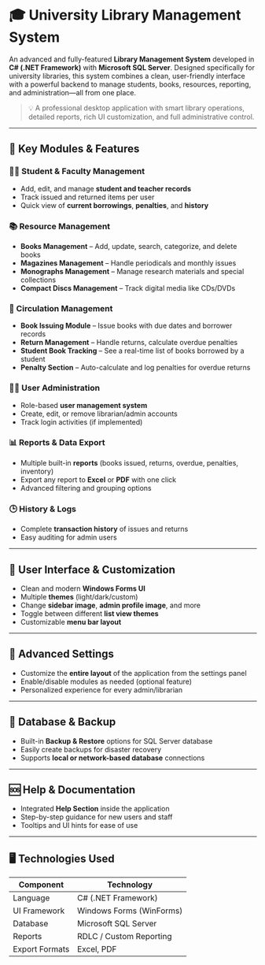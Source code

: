 # 🎓 University Library Management System

An advanced and fully-featured **Library Management System** developed in **C# (.NET Framework)** with **Microsoft SQL Server**. Designed specifically for university libraries, this system combines a clean, user-friendly interface with a powerful backend to manage students, books, resources, reporting, and administration—all from one place.

> 💡 A professional desktop application with smart library operations, detailed reports, rich UI customization, and full administrative control.

---

## 🧩 Key Modules & Features

### 👨‍🎓 Student & Faculty Management
- Add, edit, and manage **student and teacher records**
- Track issued and returned items per user
- Quick view of **current borrowings**, **penalties**, and **history**

### 📚 Resource Management
- **Books Management** – Add, update, search, categorize, and delete books
- **Magazines Management** – Handle periodicals and monthly issues
- **Monographs Management** – Manage research materials and special collections
- **Compact Discs Management** – Track digital media like CDs/DVDs

### 🔁 Circulation Management
- **Book Issuing Module** – Issue books with due dates and borrower records
- **Return Management** – Handle returns, calculate overdue penalties
- **Student Book Tracking** – See a real-time list of books borrowed by a student
- **Penalty Section** – Auto-calculate and log penalties for overdue returns

### 🧑‍💼 User Administration
- Role-based **user management system**
- Create, edit, or remove librarian/admin accounts
- Track login activities (if implemented)

### 📊 Reports & Data Export
- Multiple built-in **reports** (books issued, returns, overdue, penalties, inventory)
- Export any report to **Excel** or **PDF** with one click
- Advanced filtering and grouping options

### 🕒 History & Logs
- Complete **transaction history** of issues and returns
- Easy auditing for admin users

---

## 🎨 User Interface & Customization

- Clean and modern **Windows Forms UI**
- Multiple **themes** (light/dark/custom)
- Change **sidebar image**, **admin profile image**, and more
- Toggle between different **list view themes**
- Customizable **menu bar layout**

---

## 🔧 Advanced Settings

- Customize the **entire layout** of the application from the settings panel
- Enable/disable modules as needed (optional feature)
- Personalized experience for every admin/librarian

---

## 💾 Database & Backup

- Built-in **Backup & Restore** options for SQL Server database
- Easily create backups for disaster recovery
- Supports **local or network-based database** connections

---

## 🆘 Help & Documentation

- Integrated **Help Section** inside the application
- Step-by-step guidance for new users and staff
- Tooltips and UI hints for ease of use

---

## 🖥️ Technologies Used

| Component        | Technology           |
|------------------|----------------------|
| Language         | C# (.NET Framework)  |
| UI Framework     | Windows Forms (WinForms) |
| Database         | Microsoft SQL Server |
| Reports          | RDLC / Custom Reporting |
| Export Formats   | Excel, PDF           |
